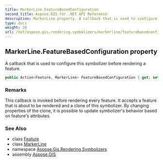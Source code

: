 ```yaml
---
title: MarkerLine.FeatureBasedConfiguration
second_title: Aspose.GIS for .NET API Reference
description: MarkerLine property. A callback that is used to configure this symbolizer before rendering a feature.
type: docs
weight: 20
url: /net/aspose.gis.rendering.symbolizers/markerline/featurebasedconfiguration/
---
```

## MarkerLine.FeatureBasedConfiguration property

A callback that is used to configure this symbolizer before rendering a feature.

```csharp
public Action<Feature, MarkerLine> FeatureBasedConfiguration { get; set; }
```

### Remarks

This callback is invoked before rendering every feature. It accepts a feature that is about to be rendered and a clone of this symbolizer. By changing properties of the clone, it is possible to update symbolizer's behavior based on feature's attributes.

### See Also

* class [Feature](../../../aspose.gis/feature/)
* class [MarkerLine](../)
* namespace [Aspose.Gis.Rendering.Symbolizers](../../markerline/)
* assembly [Aspose.GIS](../../../)



